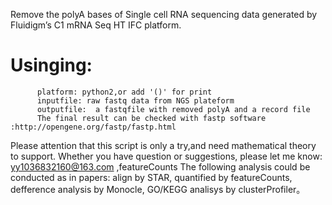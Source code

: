  Remove the polyA bases  of Single cell RNA sequencing data generated by Fluidigm’s C1  mRNA Seq HT IFC platform.
# Usinging:
          platform: python2,or add '()' for print 
          inputfile: raw fastq data from NGS plateform
          outputfile:  a fastqfile with removed polyA and a record file
          The final result can be checked with fastp software :http://opengene.org/fastp/fastp.html          
 Please attention that this script is only a try,and need mathematical theory to support.
 Whether you have question or suggestions, please let me know: yy1036832160@163.com ,featureCounts
 The following analysis could be conducted as in papers: align by STAR, quantified by featureCounts, defference analysis by Monocle, GO/KEGG analisys by clusterProfiler。 
